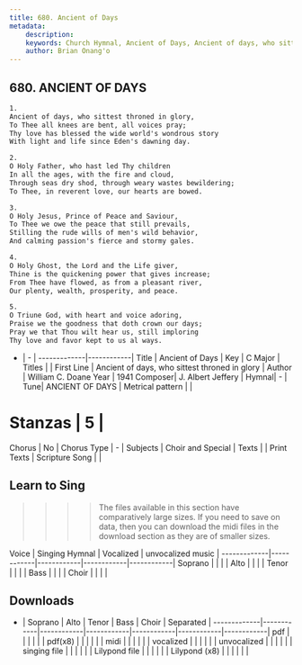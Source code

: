 ```yaml
---
title: 680. Ancient of Days
metadata:
    description: 
    keywords: Church Hymnal, Ancient of Days, Ancient of days, who sittest throned in glory, 
    author: Brian Onang'o
---
```



## 680. ANCIENT OF DAYS

```txt
1.
Ancient of days, who sittest throned in glory, 
To Thee all knees are bent, all voices pray; 
Thy love has blessed the wide world's wondrous story 
With light and life since Eden's dawning day. 

2.
O Holy Father, who hast led Thy children 
In all the ages, with the fire and cloud, 
Through seas dry shod, through weary wastes bewildering; 
To Thee, in reverent love, our hearts are bowed. 

3.
O Holy Jesus, Prince of Peace and Saviour, 
To Thee we owe the peace that still prevails, 
Stilling the rude wills of men's wild behavior, 
And calming passion's fierce and stormy gales. 

4.
O Holy Ghost, the Lord and the Life giver, 
Thine is the quickening power that gives increase; 
From Thee have flowed, as from a pleasant river, 
Our plenty, wealth, prosperity, and peace. 

5.
O Triune God, with heart and voice adoring, 
Praise we the goodness that doth crown our days; 
Pray we that Thou wilt hear us, still imploring 
Thy love and favor kept to us al ways.
```

- |   -  |
-------------|------------|
Title | Ancient of Days |
Key | C Major |
Titles |  |
First Line | Ancient of days, who sittest throned in glory |
Author | William C. Doane
Year | 1941
Composer| J. Albert Jeffery |
Hymnal|  - |
Tune| ANCIENT OF DAYS |
Metrical pattern | |
# Stanzas | 5 |
Chorus | No |
Chorus Type | - |
Subjects | Choir and Special |
Texts |  |
Print Texts | 
Scripture Song |  |
  
## Learn to Sing

>>>> The files available in this section have comparatively large sizes. If you need to save on data, then you can download the midi files in the download section as they are of smaller sizes.

Voice |  Singing Hymnal | Vocalized | unvocalized music |
-------------|------------|------------|------------|------------|
Soprano | | | |
Alto | | | |
Tenor | | | |
Bass | | | |
Choir | | | |

## Downloads

- |  Soprano | Alto | Tenor | Bass | Choir | Separated |
-------------|------------|------------|------------|------------|------------|------------|
pdf | | | | | |
pdf(x8) | | | | | |
midi | | | | | |
vocalized | | | | | |
unvocalized | | | | | |
singing file | | | | | |
Lilypond file | | | | | |
Lilypond (x8) | | | | | |
  
